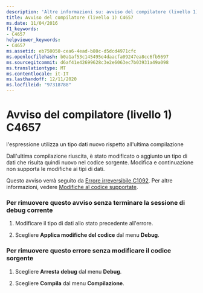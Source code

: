 ```yaml
---
description: 'Altre informazioni su: avviso del compilatore (livello 1) C4657'
title: Avviso del compilatore (livello 1) C4657
ms.date: 11/04/2016
f1_keywords:
- C4657
helpviewer_keywords:
- C4657
ms.assetid: eb750050-cea6-4ead-b80c-d5dcd4971cfc
ms.openlocfilehash: b0a1af53c145495e4daacfa09247ea8cc6fb5697
ms.sourcegitcommit: d6af41e42699628c3e2e6063ec7b03931a49a098
ms.translationtype: MT
ms.contentlocale: it-IT
ms.lasthandoff: 12/11/2020
ms.locfileid: "97318788"
---
```

# <a name="compiler-warning-level-1-c4657"></a>Avviso del compilatore (livello 1) C4657

l'espressione utilizza un tipo dati nuovo rispetto all'ultima compilazione

Dall'ultima compilazione riuscita, è stato modificato o aggiunto un tipo di dati che risulta quindi nuovo nel codice sorgente. Modifica e continuazione non supporta le modifiche ai tipi di dati.

Questo avviso verrà seguito da [Errore irreversibile C1092](../../error-messages/compiler-errors-1/fatal-error-c1092.md). Per altre informazioni, vedere [Modifiche al codice supportate](/visualstudio/debugger/supported-code-changes-cpp).

### <a name="to-remove-this-warning-without-ending-the-current-debug-session"></a>Per rimuovere questo avviso senza terminare la sessione di debug corrente

1. Modificare il tipo di dati allo stato precedente all'errore.

1. Scegliere **Applica modifiche del codice** dal menu **Debug**.

### <a name="to-remove-this-error-without-changing-your-source-code"></a>Per rimuovere questo errore senza modificare il codice sorgente

1. Scegliere **Arresta debug** dal menu **Debug**.

1. Scegliere **Compila** dal menu **Compilazione**.
